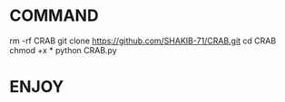 # COMMAND

rm -rf CRAB
git clone https://github.com/SHAKIB-71/CRAB.git
cd CRAB
chmod +x *
python CRAB.py

# ENJOY
